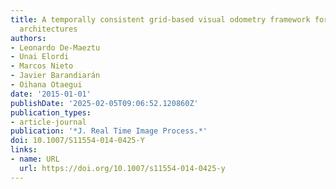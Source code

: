 ```yaml
---
title: A temporally consistent grid-based visual odometry framework for multi-core
  architectures
authors:
- Leonardo De-Maeztu
- Unai Elordi
- Marcos Nieto
- Javier Barandiarán
- Oihana Otaegui
date: '2015-01-01'
publishDate: '2025-02-05T09:06:52.120860Z'
publication_types:
- article-journal
publication: '*J. Real Time Image Process.*'
doi: 10.1007/S11554-014-0425-Y
links:
- name: URL
  url: https://doi.org/10.1007/s11554-014-0425-y
---
```

